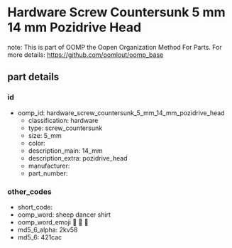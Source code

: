 # Hardware Screw Countersunk 5 mm 14 mm Pozidrive Head  

note: This is part of OOMP the Oopen Organization Method For Parts. For more details: https://github.com/oomlout/oomp_base

##  part details





### id
* oomp_id: hardware_screw_countersunk_5_mm_14_mm_pozidrive_head
  * classification: hardware
  * type: screw_countersunk
  * size: 5_mm
  * color: 
  * description_main: 14_mm
  * description_extra: pozidrive_head
  * manufacturer: 
  * part_number: 

### other_codes
* short_code: 
* oomp_word: sheep dancer shirt
* oomp_word_emoji :sheep: :dancer: :shirt:
* md5_6_alpha: 2kv58
* md5_6: 421cac